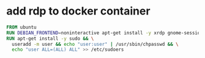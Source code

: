 # add rdp to docker container

```Dockerfile
FROM ubuntu
RUN DEBIAN_FRONTEND=noninteractive apt-get install -y xrdp gnome-session gnome-terminal
RUN apt-get install -y sudo && \
  useradd -m user && echo "user:user" | /usr/sbin/chpasswd && \
  echo "user ALL=(ALL) ALL" >> /etc/sudoers
```

